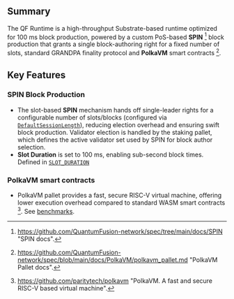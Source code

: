 ## Summary

The QF Runtime is a high-throughput Substrate-based runtime optimized for 100 ms block production, powered by a custom
PoS-based **SPIN** [^1] block production that grants a single block-authoring right for a fixed number of slots,
standard GRANDPA finality protocol and **PolkaVM** smart contracts [^2].

## Key Features

### SPIN Block Production
- The slot-based **SPIN** mechanism hands off single-leader rights for a configurable number of slots/blocks (configured
via [`DefaultSessionLength`](https://github.com/QuantumFusion-network/qf-solochain/blob/eb15c7f09221b375c46c54508144d46c45ee6e37/runtimes/qf-runtime/src/configs/mod.rs#L114)),
reducing election overhead and ensuring swift block production. Validator election is handled by the staking pallet,
which defines the active validator set used by SPIN for block author selection.
- **Slot Duration** is set to 100 ms, enabling sub-second block times.
  Defined in [`SLOT_DURATION`](https://github.com/QuantumFusion-network/qf-solochain/blob/eb15c7f09221b375c46c54508144d46c45ee6e37/runtimes/qf-runtime/src/lib.rs#L89)

### PolkaVM smart contracts
- PolkaVM pallet provides a fast, secure RISC-V virtual machine, offering lower execution overhead compared to standard
WASM smart contracts [^3]. See [benchmarks](https://github.com/paritytech/polkavm/blob/master/BENCHMARKS.md).

[^1]: <https://github.com/QuantumFusion-network/spec/tree/main/docs/SPIN> "SPIN docs".
[^2]: <https://github.com/QuantumFusion-network/spec/blob/main/docs/PolkaVM/polkavm_pallet.md> "PolkaVM Pallet docs".
[^3]: <https://github.com/paritytech/polkavm> "PolkaVM. A fast and secure RISC-V based virtual machine".
